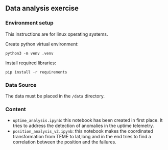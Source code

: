 ## Data analysis exercise

### Environment setup

This instructions are for linux operating systems.

Create python virtual environment:

```
python3 -m venv .venv
```
Install required libraries:

```
pip install -r requirements
```

### Data Source

The data must be placed in the `/data` directory.

### Content

* `uptime_analysis.ipynb`: this notebook has been created in first place. It tries to address the detection of anomalies in the uptime telemetry.
* `position_analysis_v2.ipynb`: this notebook makes the coordinated transformation from TEME to lat,long and in the end tries to find a correlation between the position and the failures.